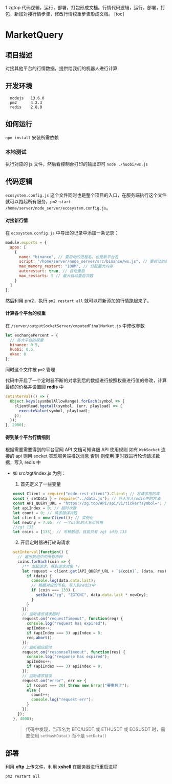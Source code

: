 1.zgtop 代码逻辑，运行，部署，打包形成文档。行情代码逻辑，运行，部署，打包，新加对接行情步骤，修改行情权重步骤形成文档。
[toc]

# MarketQuery

## 项目描述

对接其他平台的行情数据，提供给我们的机器人进行计算

## 开发环境

```vim
  nodejs   13.6.0
  pm2      4.2.3
  redis    2.8.0
```

## 如何运行

`npm install` 安装所需依赖

### 本地测试

执行对应的 js 文件，然后看控制台打印的输出即可 `node ./huobi/ws.js`

## 代码逻辑

`ecosystem.config.js` 这个文件同时也是整个项目的入口，在服务端执行这个文件就可以跑起所有服务，`pm2 start /home/server/node_server/ecosystem.config.js`。

#### 对接新行情

在 `ecosystem.config.js` 中导出的记录中添加一条记录：

```js
module.exports = {
  apps: [
    {
      name: "binance", // 要启动的进程名，也是新平台名
      script: "/home/server/node_server/src/binance/ws.js", // 要启动的脚本文件
      max_memory_restart: "100M", // 分配最大内存
      autorestart: true, // 自动重启
      max_restarts: 5 // 最大自动重启次数
    }
  ]
};
```

然后利用 pm2，执行 `pm2 restart all` 就可以将新添加的行情跑起来了。

#### 计算各个平台的权重

在 `/server/outputSocketServer/cmputedFinalMarket.js` 中修改参数

```js
let exchangePercent = {
  // 各大平台的权重
  binance: 0.5,
  huobi: 0.5,
  okex: 0
};
```

同时这个文件被 `pm2` 管理

代码中开启了一个定时器不断的对拿到后的数据进行按照权重进行值的修改，计算最终的价格并设置回 **redis** 中

```js
setInterval(() => {
  Object.keys(sysmbolAllowRange).forEach(symbol => {
    clientRead.hgetall(symbol, (err, playload) => {
      executeValue(symbol, playload);
    });
  });
}, 2000);
```

#### 得到某个平台行情细则

根据需要需要得到的平台官网 API 文档可知详细 API 使用规则
如有 `WebSocket` 连接的 api 则用 socket 实现服务端推送消息
否则 则使用 定时器进行轮询请求数据，写入 redis 中

- 如 src/zgt/index.js 为例：

  1. 首先定义了一些变量

  ```js
  const Client = require("node-rest-client").Client; // 发请求用的库
  const { setData } = require("../data.js"); // 导入写入redis中的方法
  const API_QUERY_URL = "https://zg.top/API/api/v1/ticker?symbol="; // 接口api
  let apiIndex = 0; // 超时次数
  let count = 0; // 请求错误次数
  let client = new Client(); // 实例化
  let newCny = 7.05; // 一个usdt的人名币价格
  //zgt 133
  let coins = [133]; // 币种数组，目前只有 zgt id为 133
  ```

  2. 开启定时器进行轮询请求

  ```js
  setInterval(function() {
    // 遍历数组中的所有币种
    coins.forEach(coin => {
      /** 发起请求，得到请求对象 */
      let request = client.get(API_QUERY_URL + `${coin}`, (data, res) => {
        if (data) {
          console.log(data.data.last);
          // 根据对应的币名，写入到redis中
          if (coin === 133) {
            setData("zg", "ZGTCNC", data.data.last * newCny);
          }
        }
      });
      // 监听请求请求超时
      request.on("requestTimeout", function(req) {
        console.log("request has expired");
        apiIndex++;
        if (apiIndex === 3) apiIndex = 0;
        req.abort();
      });
      // 监听相应超时
      request.on("responseTimeout", function(res) {
        console.log("response has expired");
        apiIndex++;
        if (apiIndex === 3) apiIndex = 0;
      });
      // 监听请求错误
      request.on("error", err => {
        if (count === 20) throw new Error("要重启了");
        else {
          count++;
          console.log("request err");
        }
      });
    });
  }, 4000);
  ```

  > 代码中发现，当币名为 BTC/USDT 或 ETHUSDT 或 EOSUSDT 时，需要使用 `setHashData()` 而不是 `setData()`

## 部署

利用 **xftp** 上传文件，利用 **xshell** 在服务器进行重启进程

```bash
pm2 restart all
```
